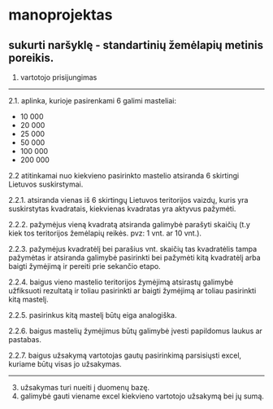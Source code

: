 # manoprojektas
## sukurti naršyklę - standartinių žemėlapių metinis poreikis.

1. vartotojo prisijungimas
*********
2.1. aplinka, kurioje pasirenkami 6 galimi masteliai:
- 10 000
- 20 000
- 25 000
- 50 000
- 100 000
- 200 000

2.2 atitinkamai nuo kiekvieno pasirinkto mastelio atsiranda 6 skirtingi Lietuvos suskirstymai.

2.2.1. atsiranda vienas iš 6 skirtingų Lietuvos teritorijos vaizdų, kuris yra suskirstytas kvadratais, kiekvienas kvadratas yra aktyvus pažymėti.

2.2.2. pažymėjus vieną kvadratą atsiranda galimybė parašyti skaičių (t.y kiek tos teritorijos žemėlapių reikės. pvz: 1 vnt. ar 10 vnt.).

2.2.3. pažymėjus kvadratėlį bei parašius vnt. skaičių tas kvadratėlis tampa pažymėtas ir atsiranda galimybė pasirinkti bei pažymėti kitą kvadratėlį arba baigti žymėjimą ir pereiti prie sekančio etapo.

2.2.4. baigus vieno mastelio teritorijos žymėjimą atsirastų galimybė užfiksuoti rezultatą ir toliau pasirinkti ar baigti žymėjimą ar toliau pasirinkti kitą mastelį.

2.2.5. pasirinkus kitą mastelį būtų eiga analogiška.

2.2.6. baigus mastelių žymėjimus būtų galimybė įvesti papildomus laukus ar pastabas.

2.2.7. baigus užsakymą vartotojas gautų pasirinkimą parsisiųsti excel, kuriame būtų visas jo užsakymas.
*********
3. užsakymas turi nueiti į duomenų bazę.
4. galimybė gauti viename excel kiekvieno vartotojo užsakymą bei jų sumą.
